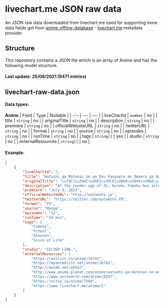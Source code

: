 # livechart.me JSON raw data
An JSON raw data downloaded from livechart.me used for supporting more data fields got from [anime-offline-database](https://github.com/manami-project/anime-offline-database) - [livechart.me](https://www.livechart.me/) metadata provider.

## Structure
This repository contains a JSON file which is an array of Anime and has the following model structure.
#### Last update: 25/08/2021 (9471 entries)

## livechart-raw-data.json

#### Data types:

**Anime**
| Field | Type | Nullable |
| --- | --- | --- |
| liveChartId | ```number``` | no |
| title | ```string``` | no |
| originalTitle | ```string``` | no |
| description | ```string``` | no |
| premiere | ```string``` | no |
| officialWebsiteURL | ```string``` | no |
| twitterURL | ```string``` | no |
| format | ```string``` | no |
| source | ```string``` | no |
| episodes | ```string``` | no |
| runTime | ```string``` | no |
| tags | ```string[]``` | yes |
| studio | ```string``` | no |
| externalResources | ```string[]``` | no |

#### Example:

```json
[
    {
        "liveChartId": 2,
        "title": "Watashi ga Motenai no wa Dou Kangaete mo Omaera ga Warui! WATAMOTE: No Matter How I Look at It, It\u2019s You Guys Fault I\u2019m Not Popular!",
        "originalTitle": "\u79C1\u304C\u30E2\u30C6\u306A\u3044\u306E\u306F\u3069\u3046\u8003\u3048\u3066\u3082\u304A\u524D\u3089\u304C\u60AA\u3044!",
        "description": "At the tender age of 15, Kuroki Tomoko has already dated dozens and dozens of boys and she\u0026#39;s easily the most popular girl around! The only problem is that absolutely none of that is real, and her perfect world exists only via dating games and romance shows. In fact, the sad truth is that she gets tongue tied just talking to people, and throughout middle school she\u0026#39;s only had one actual friend. All of which makes Kuroki\u0026#39;s entrance into the social pressure cooker of high school a new and special kind of hell. Because while Kuroki desperately wants to be popular, she\u0026#39;s actually worse off than she would be if she was completely clueless as to how to go about it. After all, the things that work in \u0026quot;otome\u0026quot; games rarely play out the same way in reality, especially when the self-appointed \u0026quot;leading lady\u0026quot; isn\u0026#39;t the paragon she thinks she is. There\u0026#39;s not much gain and plenty of pain ahead, but even if it happens again and again, there\u0026#39;s always someone else to blame in WATAMOTE ~ No Matter How I Look at It, It\u0026#39;s You Guys\u0026#39; Fault I\u0026#39;m Not Popular!",
        "premiere": "July 9, 2013",
        "officialWebsiteURL": "http://watamote.jp",
        "twitterURL": "https://twitter.com/watamote_PR",
        "format": "TV",
        "source": "Manga",
        "episodes": "12",
        "runTime": "24 min",
        "tags": [
            "Comedy",
            "School",
            "Shounen",
            "Slice of Life"
        ],
        "studio": "SILVER LINK.",
        "externalResources": [
            "https://anilist.co/anime/16742",
            "https://myanimelist.net/anime/16742",
            "http://anidb.net/a9582",
            "http://www.anime-planet.com/anime/watashi-ga-motenai-no-wa-dou-kangaetemo-omaera-ga-warui",
            "https://www.anisearch.com/anime/8287",
            "https://kitsu.io/anime/7504",
            "https://www.livechart.me/anime/2"
        ]
    }
]
